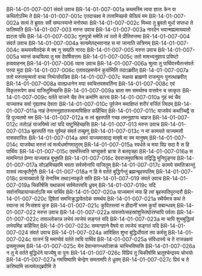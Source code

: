 BR-14-01-007-001	संवर्त उवाच
BR-14-01-007-001a	कथमस्मि त्वया ज्ञातः केन वा कथितोऽस्मि ते
BR-14-01-007-001c	एतदाचक्ष्व मे तत्त्वमिच्छसे चेत्प्रियं मम
BR-14-01-007-002a	सत्यं ते ब्रुवतः सर्वे सम्पत्स्यन्ते मनोरथाः
BR-14-01-007-002c	मिथ्या तु ब्रुवतो मूर्धा सप्तधा ते फलिष्यति
BR-14-01-007-003	मरुत्त उवाच
BR-14-01-007-003a	नारदेन भवान्मह्यमाख्यातो ह्यटता पथि
BR-14-01-007-003c	गुरुपुत्रो ममेति त्वं ततो मे प्रीतिरुत्तमा
BR-14-01-007-004	संवर्त उवाच
BR-14-01-007-004a	सत्यमेतद्भवानाह स मां जानाति सत्रिणम्
BR-14-01-007-004c	कथयस्वैतदेकं मे क्व नु सम्प्रति नारदः
BR-14-01-007-005	मरुत्त उवाच
BR-14-01-007-005a	भवन्तं कथयित्वा तु मम देवर्षिसत्तमः
BR-14-01-007-005c	ततो मामभ्यनुज्ञाय प्रविष्टो हव्यवाहनम्
BR-14-01-007-006	व्यास उवाच
BR-14-01-007-006a	श्रुत्वा तु पार्थिवस्यैतत्संवर्तः परया मुदा
BR-14-01-007-006c	एतावदहमप्येनं कुर्यामिति तदाऽब्रवीत्
BR-14-01-007-007a	ततो मरुत्तमुन्मत्तो वाचा निर्भर्त्सयन्निव
BR-14-01-007-007c	रूक्षया ब्राह्मणो राजन्पुनः पुनरथाब्रवीत्
BR-14-01-007-008a	वातप्रधानेन मया स्वचित्तवशवर्तिना
BR-14-01-007-008c	एवं विकृतरूपेण कथं याजितुमिच्छसि
BR-14-01-007-009a	भ्राता मम समर्थश्च वासवेन च सत्कृतः
BR-14-01-007-009c	वर्तते याजने चैव तेन कर्माणि कारय
BR-14-01-007-010a	गृहं स्वं चैव याज्याश्च सर्वा गृह्याश्च देवताः
BR-14-01-007-010c	पूर्वजेन ममाक्षिप्तं शरीरं वर्जितं त्विदम्
BR-14-01-007-011a	नाहं तेनाननुज्ञातस्त्वामाविक्षित कर्हिचित्
BR-14-01-007-011c	याजयेयं कथञ्चिद्वै स हि पूज्यतमो मम
BR-14-01-007-012a	स त्वं बृहस्पतिं गच्छ तमनुज्ञाप्य चाव्रज
BR-14-01-007-012c	ततोऽहं याजयिष्ये त्वां यदि यष्टुमिहेच्छसि
BR-14-01-007-013	मरुत्त उवाच
BR-14-01-007-013a	बृहस्पतिं गतः पूर्वमहं संवर्त तच्छृणु
BR-14-01-007-013c	न मां कामयते याज्यमसौ वासववारितः
BR-14-01-007-014a	अमरं याज्यमासाद्य मामृषे मा स्म मानुषम्
BR-14-01-007-014c	याजयेथा मरुत्तं त्वं मर्त्यधर्माणमातुरम्
BR-14-01-007-015a	स्पर्धते च मया विप्र सदा वै स हि पार्थिवः
BR-14-01-007-015c	एवमस्त्विति चाप्युक्तो भ्रात्रा ते बलवृत्रहा
BR-14-01-007-016a	स मामभिगतं प्रेम्णा याज्यवन्न बुभूषति
BR-14-01-007-016c	देवराजमुपाश्रित्य तद्विद्धि मुनिपुङ्गव
BR-14-01-007-017a	सोऽहमिच्छामि भवता सर्वस्वेनापि याजितुम्
BR-14-01-007-017c	कामये समतिक्रान्तुं वासवं त्वत्कृतैर्गुणैः
BR-14-01-007-018a	न हि मे वर्तते बुद्धिर्गन्तुं ब्रह्मन्बृहस्पतिम्
BR-14-01-007-018c	प्रत्याख्यातो हि तेनास्मि तथाऽनपकृते सति
BR-14-01-007-019	संवर्त उवाच
BR-14-01-007-019a	चिकीर्षसि यथाकामं सर्वमेतत्त्वयि ध्रुवम्
BR-14-01-007-019c	यदि सर्वानभिप्रायान्कर्ताऽसि मम पार्थिव
BR-14-01-007-020a	याज्यमानं मया हि त्वां बृहस्पतिपुरन्दरौ
BR-14-01-007-020c	द्विषेतां समभिक्रुद्धावेतदेकं समर्थय
BR-14-01-007-021a	स्थैर्यमत्र कथं ते स्यात्स त्वं निःसंशयं कुरु
BR-14-01-007-021c	कुपितस्त्वां न हीदानीं भस्म कुर्यां सबान्धवम्
BR-14-01-007-022	मरुत्त उवाच
BR-14-01-007-022a	यावत्तपेत्सहस्रांशुस्तिष्ठेरंश्चापि पर्वताः
BR-14-01-007-022c	तावल्लोकान्न लभेयं त्यजेयं सङ्गतं यदि
BR-14-01-007-023a	मा चापि शुभबुद्धित्वं लभेयमिह कर्हिचित्
BR-14-01-007-023c	सम्यग्ज्ञाने वैषये वा त्यजेयं सङ्गतं यदि
BR-14-01-007-024	संवर्त उवाच
BR-14-01-007-024a	आविक्षित शुभा बुद्धिर्धीयतां तव कर्मसु
BR-14-01-007-024c	याजनं हि ममाप्येवं वर्तते त्वयि पार्थिव
BR-14-01-007-025a	संविधास्ये च ते राजन्नक्षयं द्रव्यमुत्तमम्
BR-14-01-007-025c	येन देवान्सगन्धर्वाञ्शक्रं चाभिभविष्यसि
BR-14-01-007-026a	न तु मे वर्तते बुद्धिर्धने याज्येषु वा पुनः
BR-14-01-007-026c	विप्रियं तु चिकीर्षामि भ्रातुश्चेन्द्रस्य चोभयोः
BR-14-01-007-027a	गमयिष्यामि चेन्द्रेण समतामपि ते ध्रुवम्
BR-14-01-007-027c	प्रियं च ते करिष्यामि सत्यमेतद्ब्रवीमि ते
